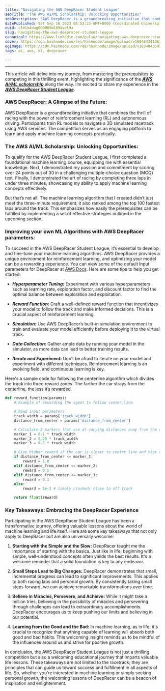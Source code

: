 ```yaml
---
title: "Navigating the AWS DeepRacer Student League"
seoTitle: "The AWS AI/ML Scholarship: Unlocking Opportunities"
seoDescription: "AWS DeepRacer is a groundbreaking initiative that combines the thrill of racing with the power of reinforcement learning (RL) and autonomous driving. Partic"
datePublished: Sat Sep 16 2023 05:53:23 GMT+0000 (Coordinated Universal Time)
cuid: clmlm4dwg000809ml89avel9a
slug: navigating-the-aws-deepracer-student-league
canonical: https://www.linkedin.com/pulse/navigating-aws-deepracer-student-league-krish-gaur%3FtrackingId=rtdjCINeSi2RlHwxLoFT2w%253D%253D/?trackingId=rtdjCINeSi2RlHwxLoFT2w%3D%3D
cover: https://cdn.hashnode.com/res/hashnode/image/upload/v1694843413677/c6a1ff93-993e-4ea6-9455-21a134959c6c.png
ogImage: https://cdn.hashnode.com/res/hashnode/image/upload/v1694843542089/726dcbed-d524-4ef3-9d43-05f667eee349.png
tags: ai, aws, ml, deepracer

---
```


---

This article will delve into my journey, from mastering the prerequisites to competing in this thrilling event, highlighting the significance of the [***AWS AI/ML scholarship***](https://aws.amazon.com/machine-learning/scholarship/) along the way. I’m excited to share my experience in the [***AWS DeepRacer Student League***](https://student.deepracer.com/league).

### AWS DeepRacer: A Glimpse of the Future: 

AWS DeepRacer is a groundbreaking initiative that combines the thrill of racing with the power of reinforcement learning (RL) and autonomous driving. Participants train RL models to navigate a 3D simulated racetrack using AWS services. The competition serves as an engaging platform to learn and apply machine learning concepts practically.

### The AWS AI/ML Scholarship: Unlocking Opportunities: 

To qualify for the AWS DeepRacer Student League, I first completed a foundational machine learning course, equipping me with essential knowledge. Next, I demonstrated my passion and commitment by scoring over 24 points out of 30 in a challenging multiple-choice question (MCQ) test. Finally, I demonstrated the art of racing by completing three laps in under three minutes, showcasing my ability to apply machine learning concepts effectively.

But that’s not all. The machine learning algorithm that I created didn’t just meet the three-minute requirement; it also ranked among the top 100 fastest laps around the track. This emphasizes how easily the prerequisites can be fulfilled by implementing a set of effective strategies outlined in the upcoming section.

### Improving your own ML Algorithms with AWS DeepRacer parameters:

To succeed in the AWS DeepRacer Student League, it’s essential to develop and fine-tune your machine learning algorithms. AWS DeepRacer provides a unique environment for reinforcement learning, and optimizing your model can be a rewarding experience. You can view some of the default Input parameters for DeepRacer at [AWS Docs](https://docs.aws.amazon.com/deepracer/latest/developerguide/deepracer-reward-function-input.html). Here are some tips to help you get started:

* ***Hyperparameter Tuning:*** Experiment with various hyperparameters such as learning rate, exploration factor, and discount factor to find the optimal balance between exploration and exploitation.
    
* ***Reward Function:*** Craft a well-defined reward function that incentivizes your model to follow the track and make informed decisions. This is a crucial aspect of reinforcement learning.
    
* ***Simulation:*** Use AWS DeepRacer’s built-in simulation environment to train and evaluate your model efficiently before deploying it to the virtual track.
    
* ***Data Collection:*** Gather ample data by running your model in the simulator, as more data can lead to better training results.
    
* ***Iterate and Experiment:*** Don’t be afraid to iterate on your model and experiment with different techniques. Reinforcement learning is an evolving field, and continuous learning is key.
    

Here's a sample code for following the centerline algorithm which divides the track into three reward zones. The farther the car strays from the centerline, the less it’s rewarded.

```python
def reward_function(params):
    # Example of rewarding the agent to follow center line

    # Read input parameters
    track_width = params['track_width']
    distance_from_center = params['distance_from_center']

    # Calculate 3 markers that are at varying distances away from the center line
    marker_1 = 0.1 * track_width
    marker_2 = 0.25 * track_width
    marker_3 = 0.5 * track_width

    # Give higher reward if the car is closer to center line and vice versa
    if distance_from_center <= marker_1:
        reward = 1.0
    elif distance_from_center <= marker_2:
        reward = 0.5
    elif distance_from_center <= marker_3:
        reward = 0.1
    else:
        reward = 1e-3 # likely crashed/ close to off track

    return float(reward)
```

### Key Takeaways: Embracing the DeepRacer Experience

Participating in the AWS DeepRacer Student League has been a transformative journey, offering valuable lessons about the world of machine learning and life itself. Here are some key takeaways that not only apply to DeepRacer but are also universally welcome:

1. **Starting with the Simple and the Slow:** DeepRacer taught me the importance of starting with the basics. Just like in life, beginning with simple, well-understood concepts often yields the best results. It's a welcome reminder that a solid foundation is key to any endeavor.
    
2. **Small Steps Lead to Big Changes:** DeepRacer demonstrates that small, incremental progress can lead to significant improvements. This applies to both racing laps and personal growth. By consistently taking small steps forward, we can achieve remarkable transformations over time.
    
3. **Believe in Miracles, Persevere, and Achieve:** While it might take a million tries, believing in the possibility of miracles and persevering through challenges can lead to extraordinary accomplishments. DeepRacer encourages us to keep pushing our limits and believing in our potential.
    
4. **Learning from the Good and the Bad:** In machine learning, as in life, it's crucial to recognize that anything capable of learning will absorb both good and bad habits. This welcoming insight reminds us to be mindful of the influences around us and strive for positive growth.
    

In conclusion, the AWS DeepRacer Student League is not just a thrilling competition but also a welcoming educational journey that imparts valuable life lessons. These takeaways are not limited to the racetrack; they are principles that can guide us toward success and fulfillment in all aspects of life. So, whether you're interested in machine learning or simply seeking personal growth, the welcoming lessons of DeepRacer can be a beacon of inspiration and enlightenment.